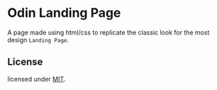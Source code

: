 # Odin Landing Page

A page made using html/css to replicate the classic look for the most design `Landing Page`.

## License

licensed under [MIT](./LICENSE).
